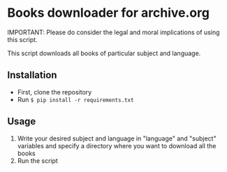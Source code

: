 # Books downloader for archive.org
IMPORTANT: Please do consider the legal and moral implications of using this script.

This script downloads all books of particular subject and language.
## Installation
- First, clone the repository
- Run `$ pip install -r requirements.txt`
## Usage
1. Write your desired subject and language in "language" and "subject" variables and specify a directory where you want to download all the books
2. Run the script
